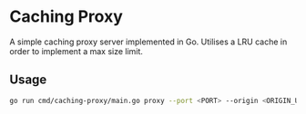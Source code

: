 # Caching Proxy
A simple caching proxy server implemented in Go. Utilises a LRU cache in order to implement a max size limit. 

## Usage
```bash
go run cmd/caching-proxy/main.go proxy --port <PORT> --origin <ORIGIN_URL> --ttl <TTL> --memory <MEMORY_SIZE>
```
